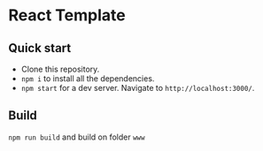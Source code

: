 # React Template

## Quick start

- Clone this repository.
- `npm i` to install all the dependencies.
- `npm start` for a dev server. Navigate to `http://localhost:3000/`.

## Build

`npm run build` and build on folder `www`
